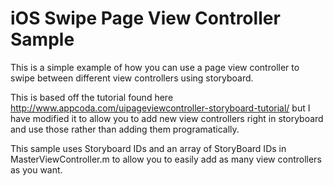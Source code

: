 # iOS Swipe Page View Controller Sample

This is a simple example of how you can use a page view controller to swipe between different view controllers using storyboard.

This is based off the tutorial found here http://www.appcoda.com/uipageviewcontroller-storyboard-tutorial/ but I have modified it to allow you to add new view controllers right in storyboard and use those rather than adding them programatically.

This sample uses Storyboard IDs and an array of StoryBoard IDs in MasterViewController.m to allow you to easily add as many view controllers as you want.
